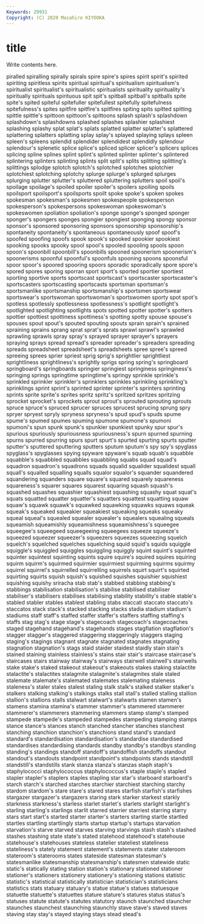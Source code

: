 ```yaml
---
Keywords: 29931
Copyright: (C) 2020 Masahiro KIYOOKA
---
```


# title

Write contents here.

piralled spiralling spirally spirals spire spire's spires
spirit spirit's spirited spiriting spiritless spirits spiritual spiritual's spiritualism spiritualism's
spiritualist spiritualist's spiritualistic spiritualists spirituality spirituality's spiritually spirituals spirituous spit
spit's spitball spitball's spitballs spite spite's spited spiteful spitefuller spitefullest
spitefully spitefulness spitefulness's spites spitfire spitfire's spitfires spiting spits spitted
spitting spittle spittle's spittoon spittoon's spittoons splash splash's splashdown splashdown's
splashdowns splashed splashes splashier splashiest splashing splashy splat splat's splats
splatted splatter splatter's splattered splattering splatters splatting splay splay's splayed
splaying splays spleen spleen's spleens splendid splendider splendidest splendidly splendour
splendour's splenetic splice splice's spliced splicer splicer's splicers splices splicing
spline splines splint splint's splinted splinter splinter's splintered splintering splinters
splinting splints split split's splits splitting splitting's splittings splodge splotch
splotch's splotched splotches splotchier splotchiest splotching splotchy splurge splurge's splurged
splurges splurging splutter splutter's spluttered spluttering splutters spoil spoil's spoilage
spoilage's spoiled spoiler spoiler's spoilers spoiling spoils spoilsport spoilsport's spoilsports
spoilt spoke spoke's spoken spokes spokesman spokesman's spokesmen spokespeople spokesperson
spokesperson's spokespersons spokeswoman spokeswoman's spokeswomen spoliation spoliation's sponge sponge's sponged
sponger sponger's spongers sponges spongier spongiest sponging spongy sponsor sponsor's
sponsored sponsoring sponsors sponsorship sponsorship's spontaneity spontaneity's spontaneous spontaneously spoof
spoof's spoofed spoofing spoofs spook spook's spooked spookier spookiest spooking
spooks spooky spool spool's spooled spooling spools spoon spoon's spoonbill
spoonbill's spoonbills spooned spoonerism spoonerism's spoonerisms spoonful spoonful's spoonfuls spooning
spoons spoonsful spoor spoor's spoored spooring spoors sporadic sporadically spore
spore's spored spores sporing sporran sport sport's sported sportier sportiest
sporting sportive sports sportscast sportscast's sportscaster sportscaster's sportscasters sportscasting sportscasts
sportsman sportsman's sportsmanlike sportsmanship sportsmanship's sportsmen sportswear sportswear's sportswoman sportswoman's
sportswomen sporty spot spot's spotless spotlessly spotlessness spotlessness's spotlight spotlight's
spotlighted spotlighting spotlights spots spotted spotter spotter's spotters spottier spottiest
spottiness spottiness's spotting spotty spouse spouse's spouses spout spout's spouted
spouting spouts sprain sprain's sprained spraining sprains sprang sprat sprat's
sprats sprawl sprawl's sprawled sprawling sprawls spray spray's sprayed sprayer
sprayer's sprayers spraying sprays spread spread's spreader spreader's spreaders spreading
spreads spreadsheet spreadsheet's spreadsheets spree spree's spreed spreeing sprees sprier
spriest sprig sprig's sprightlier sprightliest sprightliness sprightliness's sprightly sprigs spring
spring's springboard springboard's springboards springier springiest springiness springiness's springing springs
springtime springtime's springy sprinkle sprinkle's sprinkled sprinkler sprinkler's sprinklers sprinkles
sprinkling sprinkling's sprinklings sprint sprint's sprinted sprinter sprinter's sprinters sprinting
sprints sprite sprite's sprites spritz spritz's spritzed spritzes spritzing sprocket
sprocket's sprockets sprout sprout's sprouted sprouting sprouts spruce spruce's spruced
sprucer spruces sprucest sprucing sprung spry spryer spryest spryly spryness
spryness's spud spud's spuds spume spume's spumed spumes spuming spumone
spumone's spumoni spumoni's spun spunk spunk's spunkier spunkiest spunky spur
spur's spurious spuriously spuriousness spuriousness's spurn spurned spurning spurns spurred
spurring spurs spurt spurt's spurted spurting spurts sputter sputter's sputtered
sputtering sputters sputum sputum's spy spy's spyglass spyglass's spyglasses spying
spyware spyware's squab squab's squabble squabble's squabbled squabbles squabbling squabs
squad squad's squadron squadron's squadrons squads squalid squalider squalidest squall
squall's squalled squalling squalls squalor squalor's squander squandered squandering squanders
square square's squared squarely squareness squareness's squarer squares squarest squaring
squash squash's squashed squashes squashier squashiest squashing squashy squat squat's
squats squatted squatter squatter's squatters squattest squatting squaw squaw's squawk
squawk's squawked squawking squawks squaws squeak squeak's squeaked squeakier squeakiest
squeaking squeaks squeaky squeal squeal's squealed squealer squealer's squealers squealing
squeals squeamish squeamishly squeamishness squeamishness's squeegee squeegee's squeegeed squeegeeing squeegees
squeeze squeeze's squeezed squeezer squeezer's squeezers squeezes squeezing squelch squelch's
squelched squelches squelching squid squid's squids squiggle squiggle's squiggled squiggles
squiggling squiggly squint squint's squinted squinter squintest squinting squints squire
squire's squired squires squiring squirm squirm's squirmed squirmier squirmiest squirming
squirms squirmy squirrel squirrel's squirrelled squirrelling squirrels squirt squirt's squirted
squirting squirts squish squish's squished squishes squishier squishiest squishing squishy
sriracha stab stab's stabbed stabbing stabbing's stabbings stabilisation stabilisation's stabilise
stabilised stabiliser stabiliser's stabilisers stabilises stabilising stability stability's stable stable's
stabled stabler stables stablest stabling stabs staccati staccato staccato's staccatos
stack stack's stacked stacking stacks stadia stadium stadium's stadiums staff
staff's staffed staffer staffer's staffers staffing staffing's staffs stag stag's
stage stage's stagecoach stagecoach's stagecoaches staged stagehand stagehand's stagehands stages
stagflation stagflation's stagger stagger's staggered staggering staggeringly staggers staging staging's
stagings stagnant stagnate stagnated stagnates stagnating stagnation stagnation's stags staid
staider staidest staidly stain stain's stained staining stainless stainless's stains
stair stair's staircase staircase's staircases stairs stairway stairway's stairways stairwell
stairwell's stairwells stake stake's staked stakeout stakeout's stakeouts stakes staking
stalactite stalactite's stalactites stalagmite stalagmite's stalagmites stale staled stalemate stalemate's
stalemated stalemates stalemating staleness staleness's staler stales stalest staling stalk
stalk's stalked stalker stalker's stalkers stalking stalking's stalkings stalks stall
stall's stalled stalling stallion stallion's stallions stalls stalwart stalwart's stalwarts
stamen stamen's stamens stamina stamina's stammer stammer's stammered stammerer stammerer's
stammerers stammering stammers stamp stamp's stamped stampede stampede's stampeded stampedes
stampeding stamping stamps stance stance's stances stanch stanched stancher stanches
stanchest stanching stanchion stanchion's stanchions stand stand's standard standard's standardisation
standardisation's standardise standardised standardises standardising standards standby standby's standbys standing
standing's standings standoff standoff's standoffish standoffs standout standout's standouts standpoint
standpoint's standpoints stands standstill standstill's standstills stank stanza stanza's stanzas
staph staph's staphylococci staphylococcus staphylococcus's staple staple's stapled stapler stapler's
staplers staples stapling star star's starboard starboard's starch starch's starched
starches starchier starchiest starching starchy stardom stardom's stare stare's stared
stares starfish starfish's starfishes stargazer stargazer's stargazers staring stark starker
starkest starkly starkness starkness's starless starlet starlet's starlets starlight starlight's
starling starling's starlings starlit starred starrier starriest starring starry stars
start start's started starter starter's starters starting startle startled startles
startling startlingly starts startup startup's startups starvation starvation's starve starved
starves starving starvings stash stash's stashed stashes stashing state state's
stated statehood statehood's statehouse statehouse's statehouses stateless statelier stateliest stateliness
stateliness's stately statement statement's statements stater stateroom stateroom's staterooms states
stateside statesman statesman's statesmanlike statesmanship statesmanship's statesmen statewide static static's
statically stating station station's stationary stationed stationer stationer's stationers stationery
stationery's stationing stations statistic statistic's statistical statistically statistician statistician's statisticians
statistics stats statuary statuary's statue statue's statues statuesque statuette statuette's
statuettes stature stature's statures status status's statuses statute statute's statutes
statutory staunch staunched stauncher staunches staunchest staunching staunchly stave stave's
staved staves staving stay stay's stayed staying stays stead stead's

